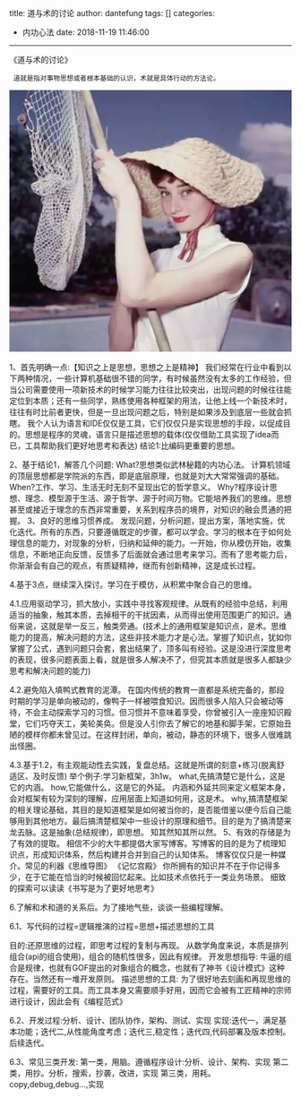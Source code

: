 title: 道与术的讨论
author: dantefung
tags: []
categories:
  - 内功心法
date: 2018-11-19 11:46:00
---
《道与术的讨论》 

     道就是指对事物思想或者根本基础的认识，术就是具体行动的方法论。
     
![upload successful](/images/pasted-0.png)
     
1、首先明确一点:【知识之上是思想，思想之上是精神】
我们经常在行业中看到以下两种情况，一些计算机基础很不错的同学，有时候虽然没有太多的工作经验，但当公司需要使用一项新技术的时候学习能力往往比较突出，出现问题的时候往往能定位到本质；还有一些同学，熟练使用各种框架的用法，让他上线一个新技术时，往往有时比前者更快，但是一旦出现问题之后，特别是如果涉及到底层一些就会抓瞎。
我个人认为语言和IDE仅仅是工具，它们仅仅只是实现思想的手段，以促成目的。思想是程序的灵魂，语言只是描述思想的载体(仅仅借助工具实现了idea而已，工具帮助我们更好地思考和表达)
结论1:比编码更重要的思想。

2、基于结论1，解答几个问题:
What?思想类似武林秘籍的内功心法。
计算机领域的顶层思想都是学院派的东西，即是底层原理，也就是刘大大常常强调的基础。
When?工作、学习、生活无时无刻不呈现出它的哲学意义。
Why?程序设计思想、理念、模型源于生活、源于哲学、源于时间万物。它能培养我们的思维。思想甚至或接近于理念的东西非常重要，关系到程序员的境界，对知识的融会贯通的把握。
3、良好的思维习惯养成。
发现问题，分析问题，提出方案，落地实施，优化迭代。所有的东西，只要遵循既定的步骤，都可以学会。学习的根本在于如何处理信息的能力，对现象的分析，归纳和延伸的能力。一开始，你从模仿开始，收集信息，不断地正向反馈，反馈多了后面就会通过思考来学习。而有了思考能力后，你渐渐会有自己的观点，有质疑精神，继而有创新精神，这是成长过程。

4.基于3点，继续深入探讨。学习在于模仿，从积累中聚合自己的思维。

4.1.应用驱动学习，抓大放小，实践中寻找客观规律。从既有的经验中总结，利用适当的抽象，触其本质，去掉相干的干扰因素，从而得出使用范围更广的知识。通俗来说，这就是举一反三，触类旁通。(技术上的通用框架是知识点，是术。思维能力的提高，解决问题的方法，这些非技术能力才是心法。掌握了知识点，犹如你掌握了公式，遇到问题只会套，套出结果了，顶多叫有经验。这是没进行深度思考的表现，很多问题表面上看，就是很多人解决不了，但究其本质就是很多人都缺少思考和解决问题的能力)

4.2.避免陷入填鸭式教育的泥潭。
在国内传统的教育一直都是系统完备的，那段时期的学习是单向被动的，像鸭子一样被喂食知识。因而很多人陷入只会被动等待，不会主动探索学习的习惯。但习惯并不意味着享受，你曾被引入一座座知识殿堂，它们巧夺天工，美轮美奂。但是没人引你去了解它的地基和脚手架，它原始丑陋的模样你都未曾见过。在这样封闭，单向，被动，静态的环境下，很多人很难跳出怪圈。

4.3.基于1.2，有主观能动性去实践，复盘总结。这就是所谓的刻意+练习(脱离舒适区、及时反馈)
举个例子:学习新框架，3h1w。
what,先搞清楚它是什么，这是它的内涵。
how,它能做什么，这是它的外延。
内涵和外延共同来定义框架本身，会对框架有较为深刻的理解，应用层面上知道如何用，这是术。
why,搞清楚框架的相关理论基础，其目的是知道框架是如何被当你的，是否能借鉴以便今后自己能够用到其他地方。最后搞清楚框架中一些设计的原理和细节。目的是为了搞清楚来龙去脉。这是抽象(总结规律)，即思想。
知其然知其所以然。
5、有效的存储是为了有效的提取。
相信不少的大牛都提倡大家写博客。写博客的目的是为了梳理知识点，形成知识体系，然后构建并合并到自己的认知体系。
博客仅仅只是一种媒介。常见的利器《思维导图》
《记忆宫殿》
你所拥有的知识并不在于你记得多少，在于它能在恰当的时候被回忆起来。比如技术点依托于一类业务场景。
细致的探索可以读读《书写是为了更好地思考》

6.了解和术和道的关系后。为了接地气些，谈谈一些编程理解。

6.1、写代码的过程=逻辑推演的过程=思想+描述思想的工具

目的:还原思维的过程，即思考过程的复制与再现。
     从数学角度来说，本质是排列组合(api的组合使用)，组合的随机性很多，因此有规律。
    开发思想指导:
    牛逼的组合是规律，也就有GOF提出的对象组合的概念，也就有了神书《设计模式》这种存在。当然还有一堆开发原则。
    描述思想的工具:
   为了很好地去刻画和再现思维的过程，需要好的工具。而工具本身又需要顺手好用，因而它会被有工匠精神的宗师进行设计，因此会有《编程范式》

6.2、开发过程:分析、设计、团队协作，架构、测试、实现
      实现:迭代一，满足基本功能；迭代二,从性能角度考虑；迭代三,稳定性；迭代四,代码部署及版本控制。后续迭代。
      
6.3、常见三类开发:
第一类，用脑。遵循程序设计:分析、设计、架构、实现
第二类，用抄。分析，搜索，抄袭，改进，实现
第三类，用耗。copy,debug,debug...,实现